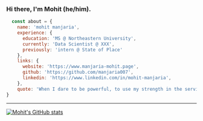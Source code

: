 ### Hi there, I'm Mohit (he/him).

```javascript
  const about = {
    name: 'mohit manjaria',
    experience: {
      education: 'MS @ Northeastern University',
      currently: 'Data Scientist @ XXX',
      previously: 'intern @ State of Place'
    },
    links: {
      website: 'https://www.manjaria-mohit.page',
      github: 'https://github.com/manjaria007',
      linkedin: 'https://www.linkedin.com/in/mohit-manjaria',
    },
    quote: 'When I dare to be powerful, to use my strength in the service of my vision, then it becomes less and less important whether I am afraid. - Audre Lorde'
}
```


----------------------------------------------------------------------------------------------------------------------------------------------------------------------

[![Mohit's GitHub stats](https://github-readme-stats.vercel.app/api?username=manjaria007)](https://github.com/manjaria007/github-readme-stats)

